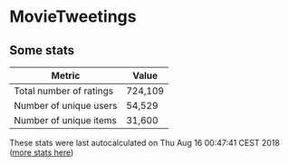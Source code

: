 # MovieTweetings
## Some stats

Metric | Value
--- | ---
Total number of ratings                 | 724,109
Number of unique users                  | 54,529
Number of unique items                  | 31,600
These stats were last autocalculated on Thu Aug 16 00:47:41 CEST 2018  ([more stats here](./stats.md))

